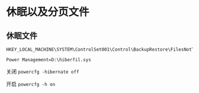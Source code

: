 # 休眠以及分页文件

## 休眠文件

```
HKEY_LOCAL_MACHINE\SYSTEM\ControlSet001\Control\BackupRestore\FilesNotToBackup

Power Management=D:\hiberfil.sys
```

关闭 `powercfg -hibernate off `

开启 `powercfg -h on`

